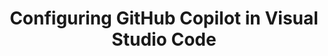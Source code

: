 ---
title: Configuring GitHub Copilot in Visual Studio Code
intro: 'ADD INTRO.'
versions:
  versions:
  fpt: '*'
  ghec: '*'
topics: 
  - Copilot
---